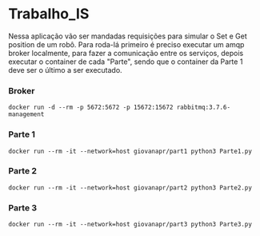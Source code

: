 # Trabalho_IS

Nessa aplicação vão ser mandadas requisições para simular o Set e Get position de um robô. Para roda-lá primeiro é preciso executar um amqp broker localmente, para fazer a comunicação entre os serviços, depois executar o container de cada "Parte", sendo que o container da Parte 1 deve ser o último a ser executado.

### Broker
```
docker run -d --rm -p 5672:5672 -p 15672:15672 rabbitmq:3.7.6-management
```

### Parte 1
```
docker run --rm -it --network=host giovanapr/part1 python3 Parte1.py
```

### Parte 2
```
docker run --rm -it --network=host giovanapr/part2 python3 Parte2.py
```

### Parte 3
```
docker run --rm -it --network=host giovanapr/part3 python3 Parte3.py
```